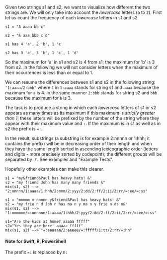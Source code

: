 Given two strings s1 and s2, we want to visualize how different the two strings are.
We will only take into account the *lowercase* letters (a to z).
First let us count the frequency of each *lowercase* letters in s1 and s2.

`s1 = "A aaaa bb c"`

`s2 = "& aaa bbb c d"`

`s1 has 4 'a', 2 'b', 1 'c'`

`s2 has 3 'a', 3 'b', 1 'c', 1 'd'`

So the maximum for 'a' in s1 and s2 is 4 from s1; the maximum for 'b' is 3 from s2.
In the following we will not consider letters when the maximum of their occurrences
is less than or equal to 1.

We can resume the differences between s1 and s2 in the following string:
`"1:aaaa/2:bbb"`
where `1` in `1:aaaa` stands for string s1 and `aaaa` because the maximum for `a` is 4.
In the same manner `2:bbb` stands for string s2 and `bbb` because the maximum for `b` is 3.

The task is to produce a string in which each *lowercase* letters of s1 or s2 appears as many times as
its maximum if this maximum is *strictly greater than 1*; these letters will be prefixed by the 
number of the string where they appear with their maximum value and `:`. 
If the maximum is in s1 as well as in s2 the prefix is `=:`.

In the result, substrings (a substring is for example 2:nnnnn or 1:hhh; it contains the prefix) will be in decreasing order of their length and when they have the same length sorted in ascending lexicographic order (letters and digits - more precisely sorted by codepoint); the different groups will be separated by '/'. See examples and "Example Tests".

Hopefully other examples can make this clearer.

```
s1 = "my&friend&Paul has heavy hats! &"
s2 = "my friend John has many many friends &"
mix(s1, s2) --> "2:nnnnn/1:aaaa/1:hhh/2:mmm/2:yyy/2:dd/2:ff/2:ii/2:rr/=:ee/=:ss"

s1 = "mmmmm m nnnnn y&friend&Paul has heavy hats! &"
s2 = "my frie n d Joh n has ma n y ma n y frie n ds n&"
mix(s1, s2) --> "1:mmmmmm/=:nnnnnn/1:aaaa/1:hhh/2:yyy/2:dd/2:ff/2:ii/2:rr/=:ee/=:ss"

s1="Are the kids at home? aaaaa fffff"
s2="Yes they are here! aaaaa fffff"
mix(s1, s2) --> "=:aaaaaa/2:eeeee/=:fffff/1:tt/2:rr/=:hh"
```
#### Note for Swift, R, PowerShell
The prefix `=:` is replaced by `E:`
